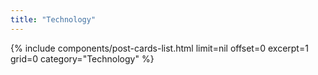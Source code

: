 ```yaml
---
title: "Technology"
---
```


{% include components/post-cards-list.html limit=nil offset=0 excerpt=1 grid=0 category="Technology" %}

